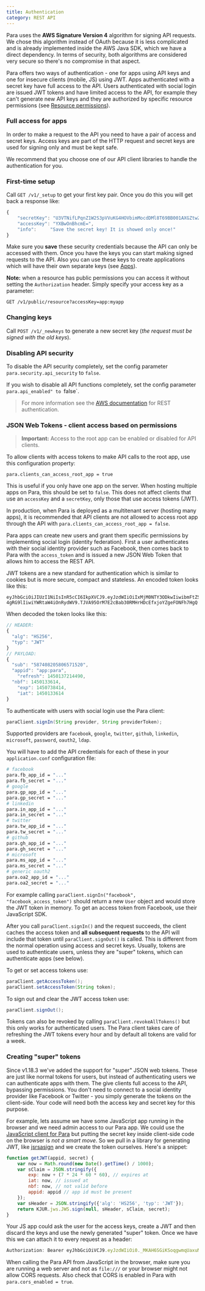 ```yaml
---
title: Authentication
category: REST API
---
```


Para uses the **AWS Signature Version 4** algorithm for signing API requests. We chose this algorithm instead
of OAuth because it is less complicated and is already implemented inside the AWS Java SDK, which we have a direct
dependency. In terms of security, both algorithms are considered very secure so there's no compromise in that aspect.

Para offers two ways of authentication - one for apps using API keys and one for insecure clients (mobile, JS) using JWT.
Apps authenticated with a secret key have full access to the API. Users authenticated with social login are issued JWT
tokens and have limited access to the API, for example they can't generate new API keys and they are authorized by
specific resource permissions (see [Resource permissions](#012-permissions)).

### Full access for apps

In order to make a request to the API you need to have a pair of access and secret keys. Access keys are part of the
HTTP request and secret keys are used for signing only and must be kept safe.

We recommend that you choose one of our API client libraries to handle the authentication for you.

### First-time setup

Call `GET /v1/_setup` to get your first key pair. Once you do this you will get back a response like:

```js
{
	"secretKey": "U3VTNifLPqnZ1W2S3pVVuKG4HOVbimMocdDMl8T69BB001AXGZtwZw==",
	"accessKey": "YXBwOnBhcmE=",
	"info":		"Save the secret key! It is showed only once!"
}
```

Make sure you **save** these security credentials because the API can only be accessed with them. Once you have the
keys you can start making signed requests to the API. Also you can use these keys to create applications which will
have their own separate keys (see [Apps](#34)).

**Note:** when a resource has public permissions you can access it without setting the `Authorization` header.
Simply specify your access key as a parameter:
```
GET /v1/public/resource?accessKey=app:myapp
```

### Changing keys

Call `POST /v1/_newkeys` to generate a new secret key (*the request must be signed with the old keys*).

### Disabling API security

To disable the API security completely, set the config parameter `para.security.api_security` to `false`.

If you wish to disable all API functions completely, set the config parameter `para.api_enabled" to `false`.

> For more information see the [AWS documentation](http://docs.aws.amazon.com/AmazonS3/latest/API/sig-v4-authenticating-requests.html)
for REST authentication.

### JSON Web Tokens - client access based on permissions

> **Important:** Access to the root app can be enabled or disabled for API clients.

To allow clients with access tokens to make API calls to the root app, use this configuration property:
```
para.clients_can_access_root_app = true
```
This is useful if you only have one app on the server. When hosting multiple apps on Para, this should be set to `false`.
This does not affect clients that use an `accessKey` and a `secretKey`, only those that use access tokens (JWT).

In production, when Para is deployed as a multitenant server (hosting many apps), it is recommended that API clients
are not allowed to access root app through the API with `para.clients_can_access_root_app = false`.

Para apps can create new users and grant them specific permissions by implementing social login (identity federation).
First a user authenticates with their social identity provider such as Facebook, then comes back to Para with the
`access_token` and is issued a new JSON Web Token that allows him to access the REST API.

JWT tokens are a new standard for authentication which is similar to cookies but is more secure, compact and stateless.
An encoded token looks like this:

```
eyJhbGciOiJIUzI1NiIsInR5cCI6IkpXVCJ9.eyJzdWIiOiIxMjM0NTY3ODkwIiwibmFtZSI6IkpvaG
4gRG9lIiwiYWRtaW4iOnRydWV9.TJVA95OrM7E2cBab30RMHrHDcEfxjoYZgeFONFh7HgQ
```
When decoded the token looks like this:

```js
// HEADER:
{
  "alg": "HS256",
  "typ": "JWT"
}
// PAYLOAD:
{
  "sub": "587408205806571520",
  "appid": "app:para",
	"refresh": 1450137214490,
  "nbf": 1450133614,
	"exp": 1450738414,
	"iat": 1450133614
}
```

To authenticate with users with social login use the Para client:

```java
paraClient.signIn(String provider, String providerToken);
```
Supported providers are `facebook`, `google`, `twitter`, `github`, `linkedin`, `microsoft`, `password`, `oauth2`, `ldap`.

You will have to add the API credentials for each of these in your `application.conf` configuration file:
```bash
# facebook
para.fb_app_id = "..."
para.fb_secret = "..."
# google
para.gp_app_id = "..."
para.gp_secret = "..."
# linkedin
para.in_app_id = "..."
para.in_secret = "..."
# twitter
para.tw_app_id = "..."
para.tw_secret = "..."
# github
para.gh_app_id = "..."
para.gh_secret = "..."
# microsoft
para.ms_app_id = "..."
para.ms_secret = "..."
# generic oauth2
para.oa2_app_id = "..."
para.oa2_secret = "..."
```

For example calling `paraClient.signIn("facebook", "facebook_access_token")` should return a new `User` object and would
store the JWT token in memory. To get an access token from Facebook, use their JavaScript SDK.

After you call `paraClient.signIn()` and the request succeeds, the client caches the access token and **all subsequent
requests** to the API will include that token until `paraClient.signOut()` is called. This is different from the normal
operation using access and secret keys. Usually, tokens are used to authenticate users, unless they are "super" tokens,
which can authenticate apps (see below).

To get or set access tokens use:

```java
paraClient.getAccessToken();
paraClient.setAccessToken(String token);
```

To sign out and clear the JWT access token use:

```java
paraClient.signOut();
```

Tokens can also be revoked by calling `paraClient.revokeAllTokens()` but this only works for authenticated users.
The Para client takes care of refreshing the JWT tokens every hour and by default all tokens are valid for a week.

### Creating "super" tokens

Since v1.18.3 we've added the support for "super" JSON web tokens. These are just like normal tokens for users, but
instead of authenticating users we can authenticate apps with them. The give clients full access to the API, bypassing
permissions. You don't need to connect to a social identity provider like Facebook or Twitter - you simply generate
the tokens on the client-side. Your code will need both the access key and secret key for this purpose.

For example, lets assume we have some JavaScript app running in the browser and we need admin access to our Para app.
We could use the [JavaScript client for Para](https://github.com/Erudika/para-client-js) but putting the secret key
inside client-side code on the browser is *not a smart move*. So we pull in a library for generating JWT, like
[jsrsasign](https://github.com/kjur/jsrsasign) and we create the token ourselves. Here's a snippet:

```js
function getJWT(appid, secret) {
	var now = Math.round(new Date().getTime() / 1000);
	var sClaim = JSON.stringify({
		exp: now + (7 * 24 * 60 * 60), // expires at
		iat: now, // issued at
		nbf: now, // not valid before
		appid: appid // app id must be present
	});
	var sHeader = JSON.stringify({'alg': 'HS256', 'typ': 'JWT'});
	return KJUR.jws.JWS.sign(null, sHeader, sClaim, secret);
}
```

Your JS app could ask the user for the access keys, create a JWT and then discard the keys and use the newly generated
"super" token. Once we have this we can attach it to every request as a header:

```js
Authorization: Bearer eyJhbGciOiVCJ9.eyJzdWIiOi0._MKAH6SGiKSoqgwmqUaxuMyE
```
When calling the Para API from JavaScript in the browser, make sure you are running a web server and not as `file:///`
or your browser might not allow CORS requests. Also check that CORS is enabled in Para with `para.cors_enabled = true`.